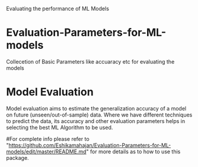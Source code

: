 Evaluating the performance of ML Models 

# Evaluation-Parameters-for-ML-models
Collecetion of Basic Parameters like accuaracy etc for evaluating the models 

# Model Evaluation
Model evaluation aims to estimate the generalization accuracy of a model on future (unseen/out-of-sample) data. Where we have different techniques to predict the data, its accuracy and other evaluation parameters helps in selecting the best ML Algorithm to be used.

#For complete info
please refer to "https://github.com/Eshikamahajan/Evaluation-Parameters-for-ML-models/edit/master/README.md" for more details as to how to use this package.